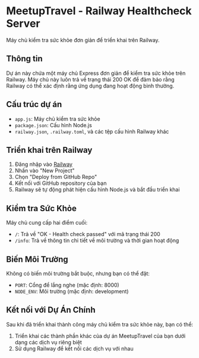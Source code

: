# MeetupTravel - Railway Healthcheck Server

Máy chủ kiểm tra sức khỏe đơn giản để triển khai trên Railway.

## Thông tin

Dự án này chứa một máy chủ Express đơn giản để kiểm tra sức khỏe trên Railway. Máy chủ này luôn trả về trạng thái 200 OK để đảm bảo rằng Railway có thể xác định rằng ứng dụng đang hoạt động bình thường.

## Cấu trúc dự án

- `app.js`: Máy chủ kiểm tra sức khỏe
- `package.json`: Cấu hình Node.js
- `railway.json`, `.railway.toml`, và các tệp cấu hình Railway khác

## Triển khai trên Railway

1. Đăng nhập vào [Railway](https://railway.app/)
2. Nhấn vào "New Project"
3. Chọn "Deploy from GitHub Repo"
4. Kết nối với GitHub repository của bạn
5. Railway sẽ tự động phát hiện cấu hình Node.js và bắt đầu triển khai

## Kiểm tra Sức Khỏe

Máy chủ cung cấp hai điểm cuối:

- `/`: Trả về "OK - Health check passed" với mã trạng thái 200
- `/info`: Trả về thông tin chi tiết về môi trường và thời gian hoạt động

## Biến Môi Trường

Không có biến môi trường bắt buộc, nhưng bạn có thể đặt:

- `PORT`: Cổng để lắng nghe (mặc định: 8000)
- `NODE_ENV`: Môi trường (mặc định: development)

## Kết nối với Dự Án Chính

Sau khi đã triển khai thành công máy chủ kiểm tra sức khỏe này, bạn có thể:

1. Triển khai các thành phần khác của dự án MeetupTravel của bạn dưới dạng các dịch vụ riêng biệt
2. Sử dụng Railway để kết nối các dịch vụ với nhau 